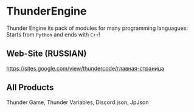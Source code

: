 # ThunderEngine
Thunder Engine its pack of modules for many programming languagues: Starts from `Python` and ends with `C++`!

## Web-Site (RUSSIAN)
https://sites.google.com/view/thundercode/главная-страница

## All Products
Thunder Game, Thunder Variables, Discord.json, JpJson
